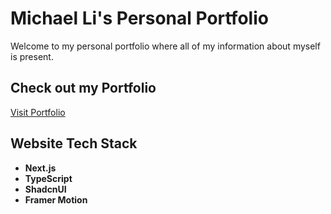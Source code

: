 # Michael Li's Personal Portfolio

Welcome to my personal portfolio where all of my information about myself is present.

## Check out my Portfolio

[Visit Portfolio](https://michael-li.vercel.app/)

## Website Tech Stack

- **Next.js**
- **TypeScript**
- **ShadcnUI**
- **Framer Motion**
